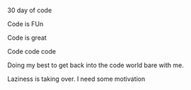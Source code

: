 30 day of code 


Code is FUn 

Code is great

Code code code 

Doing my best to get back into the code world bare with me.

Laziness is taking over. I need some motivation